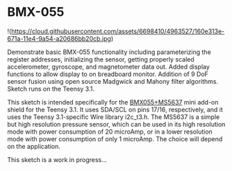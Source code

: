 BMX-055
=======
!(https://cloud.githubusercontent.com/assets/6698410/4963527/160e313e-671a-11e4-9a54-a20686bb20cb.jpg)

 Demonstrate basic BMX-055 functionality including parameterizing the register addresses, initializing the sensor, 
 getting properly scaled accelerometer, gyroscope, and magnetometer data out. Added display functions to 
 allow display to on breadboard monitor. Addition of 9 DoF sensor fusion using open source Madgwick and 
 Mahony filter algorithms. Sketch runs on the Teensy 3.1.
 
 This sketch is intended specifically for the [BMX055+MS5637](https://www.tindie.com/products/onehorse/bmx-055-9-axis-motion-sensor-add-on-for-teensy-31/) mini add-on shield for the Teensy 3.1.
 It uses SDA/SCL on pins 17/16, respectively, and it uses the Teensy 3.1-specific Wire library i2c_t3.h.
 The MS5637 is a simple but high resolution pressure sensor, which can be used in its high resolution
 mode with power consumption of 20 microAmp, or in a lower resolution mode with power consumption of
 only 1 microAmp. The choice will depend on the application.
 
 This sketch is a work in progress...
